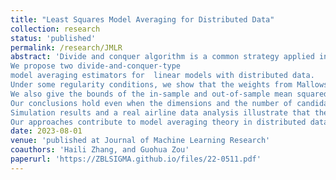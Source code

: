 ```yaml
---
title: "Least Squares Model Averaging for Distributed Data"
collection: research
status: 'published'
permalink: /research/JMLR
abstract: 'Divide and conquer algorithm is a common strategy applied in big data. Model averaging has the natural divide-and-conquer feature, but its theory has not been developed in big data scenarios. The goal  of this paper is to fill this gap.
We propose two divide-and-conquer-type 
model averaging estimators for  linear models with distributed data. 
Under some regularity conditions, we show that the weights from Mallows model averaging criterion  converge  in $ L_{2} $ to the theoretically optimal weights minimizing the risk of the model averaging estimator. 
We also give the bounds of the in-sample and out-of-sample mean squared errors for the proposed model averaging estimators.
Our conclusions hold even when the dimensions and the number of candidate models are divergent.
Simulation results and a real airline data analysis illustrate that the proposed model averaging methods perform better than  the commonly used model selection and model averaging methods  in  distributed data cases.
Our approaches contribute to model averaging theory in distributed data and parallel computations, and can be applied in big data analysis to save time and reduce the computational burden.'
date: 2023-08-01
venue: 'published at Journal of Machine Learning Research'
coauthors: 'Haili Zhang, and Guohua Zou'
paperurl: 'https://ZBLSIGMA.github.io/files/22-0511.pdf'
---
```


